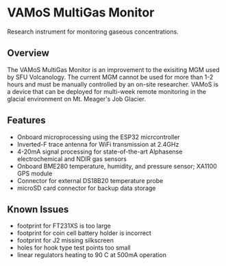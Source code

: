 # VAMoS MultiGas Monitor
Research instrument for monitoring gaseous concentrations.

## Overview
The VAMoS MultiGas Monitor is an improvement to the exisiting MGM used by SFU Volcanology. The current MGM cannot be used for more than
1-2 hours and must be manually controlled by an on-site researcher. VAMoS is a device that can be deployed for multi-week remote
monitoring in the glacial environment on Mt. Meager's Job Glacier.

## Features
* Onboard microprocessing using the ESP32 micrcontroller
* Inverted-F trace antenna for WiFi transmission at 2.4GHz
* 4-20mA signal processing for state-of-the-art Alphasense electrochemical and NDIR gas sensors
* Onboard BME280 temperature, humidity, and pressure sensor; XA1100 GPS module
* Connector for external DS18B20 temperature probe
* microSD card connector for backup data storage

## Known Issues
* footprint for FT231XS is too large
* footprint for coin cell battery holder is incorrect
* footprint for J2 missing silkscreen
* holes for hook type test points too small
* linear regulators heating to 90 C at 500mA operation
